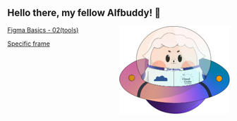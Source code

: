 ## Hello there, my fellow Alfbuddy! 💖

<img align="right" width="250px" src="../../assets/alf/alf-ufo.png">

<a href="https://www.figma.com/file/dzFqgscQGDFO4RyIyHOOTy/AWSCC-Figma-Workshop%3A-Basics-(Community)?type=design&node-id=5-1668&mode=design">Figma Basics - 02(tools)</a>

<a href="https://www.figma.com/file/dzFqgscQGDFO4RyIyHOOTy/AWSCC-Figma-Workshop%3A-Basics-(Community)?type=design&node-id=5%3A2157&mode=design&t=787Yd7mOmMpC1WPJ-1"> Specific frame </a>